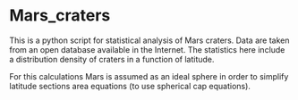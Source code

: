 # Mars_craters
This is a python script for statistical analysis of Mars craters. Data are taken from an open database available in the Internet.
The statistics here include a distribution density of craters in a function of latitude.

For this calculations Mars is assumed as an ideal sphere in order to simplify latitude sections area equations (to use spherical cap equations).
